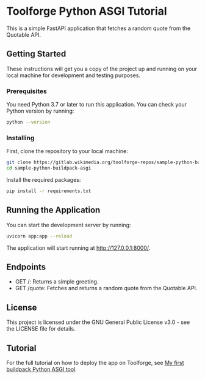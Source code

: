 # Toolforge Python ASGI Tutorial

This is a simple FastAPI application that fetches a random quote from the Quotable API.

## Getting Started

These instructions will get you a copy of the project up and running on your local machine for development and testing purposes.

### Prerequisites

You need Python 3.7 or later to run this application. You can check your Python version by running:

```bash
python --version
```

### Installing

First, clone the repository to your local machine:

```bash
git clone https://gitlab.wikimedia.org/toolforge-repos/sample-python-buildpack-asgi.git
cd sample-python-buildpack-asgi
```

Install the required packages:

```bash
pip install -r requirements.txt
```

## Running the Application

You can start the development server by running:

```bash
uvicorn app:app --reload
```

The application will start running at <http://127.0.0.1:8000/>.

## Endpoints

- GET /: Returns a simple greeting.
- GET /quote: Fetches and returns a random quote from the Quotable API.

## License

This project is licensed under the GNU General Public License v3.0 - see the LICENSE file for details.

## Tutorial

For the full tutorial on how to deploy the app on Toolforge, see [My first buildpack Python ASGI tool](https://wikitech.wikimedia.org/w/index.php?title=Help:Toolforge/Build_Service/My_first_Buildpack_Python_ASGI_tool).
